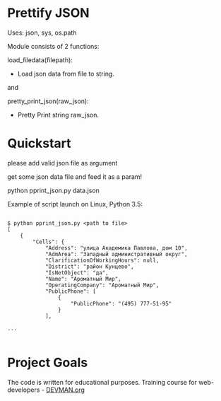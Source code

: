 # Prettify JSON

Uses: json, sys, os.path


Module consists of 2 functions:


load_filedata(filepath):

- Load json data from file to string.

and


pretty_print_json(raw_json):

- Pretty Print string raw_json.


# Quickstart

please add valid json file as argument

get some json data file and feed it as a param!

python pprint_json.py data.json

Example of script launch on Linux, Python 3.5:

```#!bash

$ python pprint_json.py <path to file>
[                                                                                                                                                                                                                   
    {                                                                                                                                                                                                               
        "Cells": {                                                                                                                                                                                                  
            "Address": "улица Академика Павлова, дом 10",                                                                                                                                                           
            "AdmArea": "Западный административный округ",                                                                                                                                                           
            "ClarificationOfWorkingHours": null,                                                                                                                                                                    
            "District": "район Кунцево",                                                                                                                                                                            
            "IsNetObject": "да",                                                                                                                                                                                    
            "Name": "Ароматный Мир",                                                                                                                                                                                
            "OperatingCompany": "Ароматный Мир",                                                                                                                                                                    
            "PublicPhone": [                                                                                                                                                                                        
                {                                                                                                                                                                                                   
                    "PublicPhone": "(495) 777-51-95"                                                                                                                                                                
                }                                                                                                                                                                                                   
            ],   

...


```

# Project Goals

The code is written for educational purposes. Training course for web-developers - [DEVMAN.org](https://devman.org)
